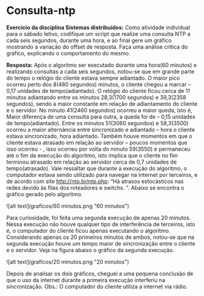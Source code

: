 # Consulta-ntp
**Exercício da disciplina Sistemas distribuídos:** Como atividade individual para o sábado letivo, codifique um script que realize uma
consulta NTP a cada seis segundos, durante uma hora, e ao final gere um gráfico mostrando a variação do offset de resposta. Faça uma análise crítica do gráfico, explicando o comportamento do mesmo. 

**Resposta:** Após o algoritmo ser executado durante uma hora(60 minutos) e realizando consultas a cada seis segundos, notou-se que em grande parte do tempo o relógio do cliente estava sempre adiantado. O maior pico ocorreu perto dos 8(480 segundos) minutos, o cliente chegou a marcar – 0,17 unidades de tempo(adiantado). O relógio do cliente ficou cerca de 11 minutos adiantando entre os minutos 28,3(1700 segundos) e 39,3(2358 segundos), sendo a maior constante em relação de adiantamento do cliente e o servidor. No minuto 41(2460 segundos) ocorreu a maior queda, isto é, Maior diferença de uma consulta para outra, a queda foi de – 0,15 unidades de tempo(adiantado). Entre os minutos 51(3060 segundos) e 58,3(3500) ocorreu a maior alternância entre sincronizado e adiantado – hora o cliente estava sincronizado, hora adiantado. Também houve momentos em que o cliente estava atrasado em relação ao servidor – poucos momentos que isso ocorreu - , isso ocorreu por volta do minuto 59(3550) e permaneceu até o fim da execução do algoritmo, isto implica que o cliente no fim terminou atrasado em relação ao servidor cerca de 0,7 unidades de tempo(atrasado). Vale ressaltar que durante a execução do algoritmo, o computador estava sendo utilizado para navegar na internet por terceiros, e de acordo com site <http://ntp.br/ntp.php>: “Há atrasos estocásticos nas redes devido às filas dos roteadores e switchs. ”. Abaixo se encontra o gráfico gerado pelo algoritmo.

![alt text](graficos/60 minutos.png "60 minutos")

Para curiosidade, foi feita uma segunda execução de apenas 20 minutos. Nessa execução não houve qualquer tipo de interferência de terceiros, isto é, o computador do cliente ficou apenas executando o algoritmo. Considerando apenas os 20 primeiros minutos de ambos, notou-se que na segunda execução houve um tempo maior de sincronização entre o cliente e o servidor. Veja na figura abaixo o gráfico da segunda execução.

![alt text](graficos/20 minutos.png "20 minutos")

Depois de analisar os dois gráficos, cheguei a uma pequena conclusão de que o uso da internet durante a primeira execução interferiu na sincronização. Obs.: O computador do cliente utiliza a internet via rádio.
